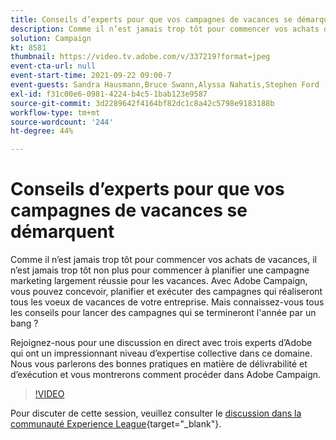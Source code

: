 ```yaml
---
title: Conseils d’experts pour que vos campagnes de vacances se démarquent
description: Comme il n’est jamais trop tôt pour commencer vos achats de vacances, il n’est jamais trop tôt non plus pour commencer à planifier une campagne marketing largement réussie pour les vacances. Avec Adobe Campaign, vous pouvez concevoir, planifier et exécuter des campagnes qui réaliseront tous les voeux de vacances de votre entreprise. Mais connaissez-vous tous les conseils pour lancer des campagnes qui se termineront l'année par un bang ? Rejoignez-nous pour une discussion en direct avec trois experts d’Adobe qui ont un impressionnant niveau d’expertise collective dans ce domaine. Nous vous parlerons des bonnes pratiques en matière de délivrabilité et d’exécution et vous montrerons comment procéder dans Adobe Campaign.
solution: Campaign
kt: 8581
thumbnail: https://video.tv.adobe.com/v/337219?format=jpeg
event-cta-url: null
event-start-time: 2021-09-22 09:00-7
event-guests: Sandra Hausmann,Bruce Swann,Alyssa Nahatis,Stephen Ford
exl-id: f31c00e6-0981-4224-b4c5-1bab123e9587
source-git-commit: 3d2289642f4164bf82dc1c8a42c5798e9183188b
workflow-type: tm+mt
source-wordcount: '244'
ht-degree: 44%

---
```


# Conseils d’experts pour que vos campagnes de vacances se démarquent

Comme il n’est jamais trop tôt pour commencer vos achats de vacances, il n’est jamais trop tôt non plus pour commencer à planifier une campagne marketing largement réussie pour les vacances. Avec Adobe Campaign, vous pouvez concevoir, planifier et exécuter des campagnes qui réaliseront tous les voeux de vacances de votre entreprise. Mais connaissez-vous tous les conseils pour lancer des campagnes qui se termineront l&#39;année par un bang ?

Rejoignez-nous pour une discussion en direct avec trois experts d’Adobe qui ont un impressionnant niveau d’expertise collective dans ce domaine. Nous vous parlerons des bonnes pratiques en matière de délivrabilité et d’exécution et vous montrerons comment procéder dans Adobe Campaign.

>[!VIDEO](https://video.tv.adobe.com/v/337219/?quality=12&learn=on)

Pour discuter de cette session, veuillez consulter le [discussion dans la communauté Experience League](https://experienceleaguecommunities.adobe.com/t5/adobe-campaign-classic/questions-and-discussion-for-experience-league-live-ep-3-expert/td-p/425205){target="_blank"}.
